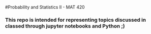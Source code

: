 #Probability and Statistics II - MAT 420
### This repo is intended for representing topics discussed in classed through jupyter notebooks and Python ;)

